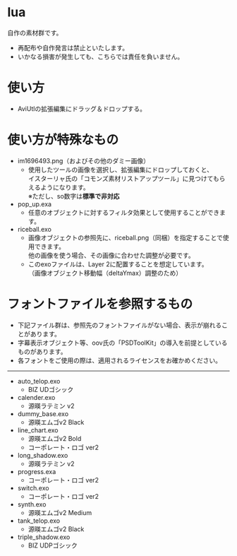 # lua
自作の素材群です。
* 再配布や自作発言は禁止といたします。
* いかなる損害が発生しても、こちらでは責任を負いません。


# 使い方
* AviUtlの拡張編集にドラッグ＆ドロップする。

# 使い方が特殊なもの
* im1696493.png（およびその他のダミー画像）
    * 使用したツールの画像を選択し、拡張編集にドロップしておくと、  
    イスターリャ氏の「コモンズ素材リストアップツール」に見つけてもらえるようになります。  
    ※ただし、so数字は**標準で非対応**
* pop_up.exa
    * 任意のオブジェクトに対するフィルタ効果として使用することができます。
* riceball.exo
    * 画像オブジェクトの参照先に、riceball.png（同梱）を指定することで使用できます。  
    他の画像を使う場合、その画像に合わせた調整が必要です。
    * このexoファイルは、Layer 2に配置することを想定しています。  
    （画像オブジェクト移動幅（deltaYmax）調整のため）

# フォントファイルを参照するもの
* 下記ファイル群は、参照先のフォントファイルがない場合、表示が崩れることがあります。
* 字幕表示オブジェクト等、oov氏の「PSDToolKit」の導入を前提としているものがあります。
* 各フォントをご使用の際は、適用されるライセンスをお確かめください。
---
* auto_telop.exo
    * BIZ UDゴシック
* calender.exo
    * 源暎ラテミン v2
* dummy_base.exo
    * 源暎エムゴv2 Black
* line_chart.exo
    * 源暎エムゴv2 Bold
    * コーポレート・ロゴ ver2
* long_shadow.exo
    * 源暎ラテミン v2
* progress.exa
    * コーポレート・ロゴ ver2
* switch.exo
    * コーポレート・ロゴ ver2
* synth.exo
    * 源暎エムゴv2 Medium
* tank_telop.exo
    * 源暎エムゴv2 Black
* triple_shadow.exo
    * BIZ UDPゴシック
